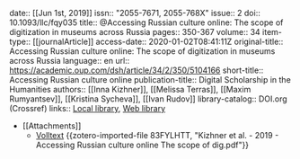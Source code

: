 date:: [[Jun 1st, 2019]]
issn:: "2055-7671, 2055-768X"
issue:: 2
doi:: 10.1093/llc/fqy035
title:: @Accessing Russian culture online: The scope of digitization in museums across Russia
pages:: 350-367
volume:: 34
item-type:: [[journalArticle]]
access-date:: 2020-01-02T08:41:11Z
original-title:: Accessing Russian culture online: The scope of digitization in museums across Russia
language:: en
url:: https://academic.oup.com/dsh/article/34/2/350/5104166
short-title:: Accessing Russian culture online
publication-title:: Digital Scholarship in the Humanities
authors:: [[Inna Kizhner]], [[Melissa Terras]], [[Maxim Rumyantsev]], [[Kristina Sycheva]], [[Ivan Rudov]]
library-catalog:: DOI.org (Crossref)
links:: [Local library](zotero://select/groups/2386895/items/GF9BLYMW), [Web library](https://www.zotero.org/groups/2386895/items/GF9BLYMW)

- [[Attachments]]
	- [Volltext](https://academic.oup.com/dsh/article-pdf/34/2/350/28674455/fqy035.pdf) {{zotero-imported-file 83FYLHTT, "Kizhner et al. - 2019 - Accessing Russian culture online The scope of dig.pdf"}}